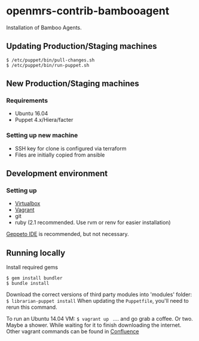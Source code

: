 openmrs-contrib-bambooagent
===========================
Installation of Bamboo Agents.


## Updating Production/Staging machines
```
$ /etc/puppet/bin/pull-changes.sh
$ /etc/puppet/bin/run-puppet.sh
```

## New Production/Staging machines

### Requirements
  - Ubuntu 16.04
  - Puppet 4.x/Hiera/facter

### Setting up new machine

 - SSH key for clone is configured via terraform
 - Files are initially copied from ansible  


## Development environment

### Setting up
  - [Virtualbox](https://www.virtualbox.org/)
  - [Vagrant](https://www.vagrantup.com/)
  - git
  - ruby (2.1 recommended. Use rvm or renv for easier installation)


[Geppeto IDE](https://puppetlabs.github.io/geppetto/index.html) is recommended, but not necessary.

## Running locally

Install required gems
```
$ gem install bundler
$ bundle install
```

Download the correct versions of third party modules into 'modules' folder:
```$ librarian-puppet install```
When updating the `Puppetfile`, you'll need to rerun this command.


To run an Ubuntu 14.04 VM:
```$ vagrant up ```
.... and go grab a coffee. Or two. Maybe a shower. While waiting for it to finish downloading the internet.
Other vagrant commands can be found in [Confluence](https://wiki.openmrs.org/x/CIC3Ag)
